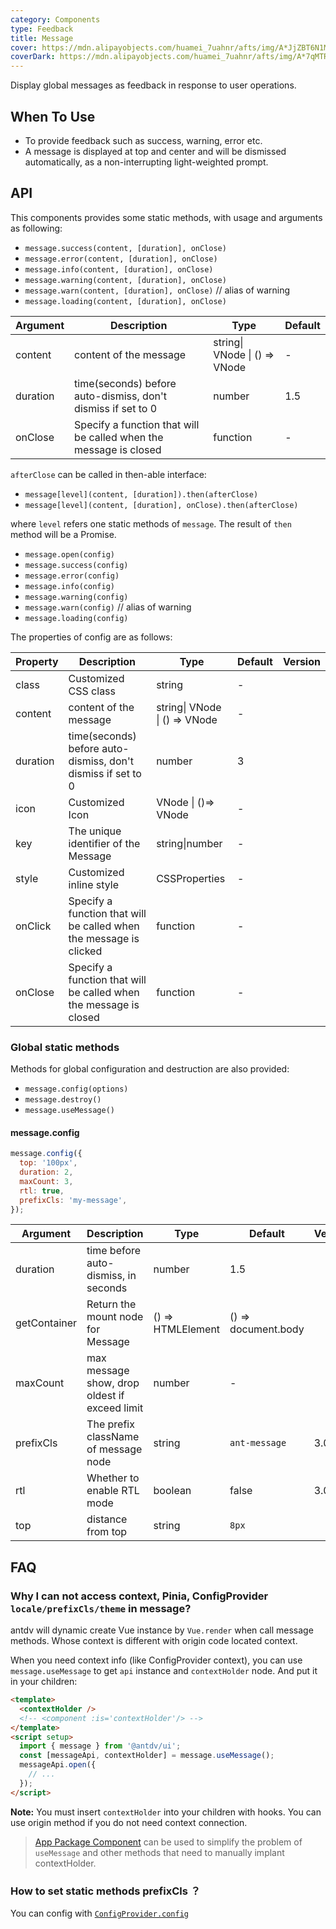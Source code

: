 ```yaml
---
category: Components
type: Feedback
title: Message
cover: https://mdn.alipayobjects.com/huamei_7uahnr/afts/img/A*JjZBT6N1MusAAAAAAAAAAAAADrJ8AQ/original
coverDark: https://mdn.alipayobjects.com/huamei_7uahnr/afts/img/A*7qMTRoq3ZGkAAAAAAAAAAAAADrJ8AQ/original
---
```


Display global messages as feedback in response to user operations.

## When To Use

- To provide feedback such as success, warning, error etc.
- A message is displayed at top and center and will be dismissed automatically, as a non-interrupting light-weighted prompt.

## API

This components provides some static methods, with usage and arguments as following:

- `message.success(content, [duration], onClose)`
- `message.error(content, [duration], onClose)`
- `message.info(content, [duration], onClose)`
- `message.warning(content, [duration], onClose)`
- `message.warn(content, [duration], onClose)` // alias of warning
- `message.loading(content, [duration], onClose)`

| Argument | Description | Type | Default |
| --- | --- | --- | --- |
| content | content of the message | string\| VNode \| () => VNode | - |
| duration | time(seconds) before auto-dismiss, don't dismiss if set to 0 | number | 1.5 |
| onClose | Specify a function that will be called when the message is closed | function | - |

`afterClose` can be called in then-able interface:

- `message[level](content, [duration]).then(afterClose)`
- `message[level](content, [duration], onClose).then(afterClose)`

where `level` refers one static methods of `message`. The result of `then` method will be a Promise.

- `message.open(config)`
- `message.success(config)`
- `message.error(config)`
- `message.info(config)`
- `message.warning(config)`
- `message.warn(config)` // alias of warning
- `message.loading(config)`

The properties of config are as follows:

| Property | Description | Type | Default | Version |
| --- | --- | --- | --- | --- |
| class | Customized CSS class | string | - |  |
| content | content of the message | string\| VNode \| () => VNode | - |  |
| duration | time(seconds) before auto-dismiss, don't dismiss if set to 0 | number | 3 |  |
| icon | Customized Icon | VNode \| ()=> VNode | - |  |
| key | The unique identifier of the Message | string\|number | - |  |
| style | Customized inline style | CSSProperties | - |  |
| onClick | Specify a function that will be called when the message is clicked | function | - |  |
| onClose | Specify a function that will be called when the message is closed | function | - |  |

### Global static methods

Methods for global configuration and destruction are also provided:

- `message.config(options)`
- `message.destroy()`
- `message.useMessage()`

#### message.config

```js
message.config({
  top: '100px',
  duration: 2,
  maxCount: 3,
  rtl: true,
  prefixCls: 'my-message',
});
```

| Argument | Description | Type | Default | Version |
| --- | --- | --- | --- | --- |
| duration | time before auto-dismiss, in seconds | number | 1.5 |  |
| getContainer | Return the mount node for Message | () => HTMLElement | () => document.body |  |
| maxCount | max message show, drop oldest if exceed limit | number | - |  |
| prefixCls | The prefix className of message node | string | `ant-message` | 3.0 |
| rtl | Whether to enable RTL mode | boolean | false | 3.0 |
| top | distance from top | string | `8px` |  |

## FAQ

### Why I can not access context, Pinia, ConfigProvider `locale/prefixCls/theme` in message?

antdv will dynamic create Vue instance by `Vue.render` when call message methods. Whose context is different with origin code located context.

When you need context info (like ConfigProvider context), you can use `message.useMessage` to get `api` instance and `contextHolder` node. And put it in your children:

```html
<template>
  <contextHolder />
  <!-- <component :is='contextHolder'/> -->
</template>
<script setup>
  import { message } from '@antdv/ui';
  const [messageApi, contextHolder] = message.useMessage();
  messageApi.open({
    // ...
  });
</script>
```

**Note:** You must insert `contextHolder` into your children with hooks. You can use origin method if you do not need context connection.

> [App Package Component](/components/app) can be used to simplify the problem of `useMessage` and other methods that need to manually implant contextHolder.

### How to set static methods prefixCls ？

You can config with [`ConfigProvider.config`](/components/config-provider#configproviderconfig-4130)
